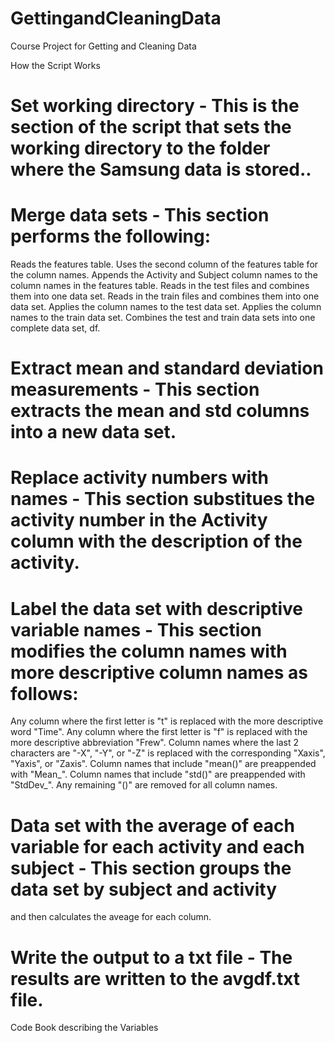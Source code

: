 GettingandCleaningData
======================

Course Project for Getting and Cleaning Data

How the Script Works
# Set working directory - This is the section of the script that sets the working directory to the folder where the Samsung data is stored..
# Merge data sets - This section performs the following:
  Reads the features table.
  Uses the second column of the features table for the column names.
  Appends the Activity and Subject column names to the column names in the features table.
  Reads in the test files and combines them into one data set.
  Reads in the train files and combines them into one data set.
  Applies the column names to the test data set.
  Applies the column names to the train data set.
  Combines the test and train data sets into one complete data set, df.
# Extract mean and standard deviation measurements - This section extracts the mean and std columns into a new data set.
# Replace activity numbers with names - This section substitues the activity number in the Activity column with the description of the activity.
# Label the data set with descriptive variable names - This section modifies the column names with more descriptive column names as follows:
  Any column where the first letter is "t" is replaced with the more descriptive word "Time".
  Any column where the first letter is "f" is replaced with the more descriptive abbreviation "Frew".
  Column names where the last 2 characters are "-X", "-Y", or "-Z" is replaced with the corresponding "Xaxis", "Yaxis", or "Zaxis".
  Column names that include "mean()" are preappended with "Mean_".
  Column names that include "std()" are preappended with "StdDev_".
  Any remaining "()" are removed for all column names.
# Data set with the average of each variable for each activity and each subject - This section groups the data set by subject and activity
  and then calculates the aveage for each column.
# Write the output to a txt file -   The results are written to the avgdf.txt file.


Code Book describing the Variables
